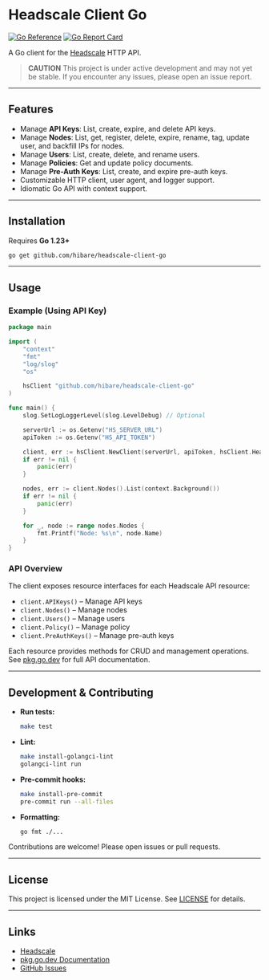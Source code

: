# Headscale Client Go

[![Go Reference](https://pkg.go.dev/badge/github.com/tailscale/tailscale-client-go/v2.svg)](https://pkg.go.dev/github.com/hibare/headscale-client-go)
[![Go Report Card](https://goreportcard.com/badge/github.com/hibare/headscale-client-go)](https://goreportcard.com/report/github.com/hibare/headscale-client-go)

A Go client for the [Headscale](https://headscale.net) HTTP API.

> **CAUTION**
> This project is under active development and may not yet be stable. If you encounter any issues, please open an issue report.

---

## Features

- Manage **API Keys**: List, create, expire, and delete API keys.
- Manage **Nodes**: List, get, register, delete, expire, rename, tag, update user, and backfill IPs for nodes.
- Manage **Users**: List, create, delete, and rename users.
- Manage **Policies**: Get and update policy documents.
- Manage **Pre-Auth Keys**: List, create, and expire pre-auth keys.
- Customizable HTTP client, user agent, and logger support.
- Idiomatic Go API with context support.

---

## Installation

Requires **Go 1.23+**

```sh
go get github.com/hibare/headscale-client-go
```

---

## Usage

### Example (Using API Key)

```go
package main

import (
	"context"
	"fmt"
	"log/slog"
	"os"

	hsClient "github.com/hibare/headscale-client-go"
)

func main() {
	slog.SetLogLoggerLevel(slog.LevelDebug) // Optional

	serverUrl := os.Getenv("HS_SERVER_URL")
	apiToken := os.Getenv("HS_API_TOKEN")

	client, err := hsClient.NewClient(serverUrl, apiToken, hsClient.HeadscaleClientOptions{})
	if err != nil {
		panic(err)
	}

	nodes, err := client.Nodes().List(context.Background())
	if err != nil {
		panic(err)
	}

	for _, node := range nodes.Nodes {
		fmt.Printf("Node: %s\n", node.Name)
	}
}
```

### API Overview

The client exposes resource interfaces for each Headscale API resource:

- `client.APIKeys()` – Manage API keys
- `client.Nodes()` – Manage nodes
- `client.Users()` – Manage users
- `client.Policy()` – Manage policy
- `client.PreAuthKeys()` – Manage pre-auth keys

Each resource provides methods for CRUD and management operations. See [pkg.go.dev](https://pkg.go.dev/github.com/hibare/headscale-client-go) for full API documentation.

---

## Development & Contributing

- **Run tests:**
  ```sh
  make test
  ```
- **Lint:**
  ```sh
  make install-golangci-lint
  golangci-lint run
  ```
- **Pre-commit hooks:**
  ```sh
  make install-pre-commit
  pre-commit run --all-files
  ```
- **Formatting:**
  ```sh
  go fmt ./...
  ```

Contributions are welcome! Please open issues or pull requests.

---

## License

This project is licensed under the MIT License. See [LICENSE](LICENSE) for details.

---

## Links

- [Headscale](https://headscale.net)
- [pkg.go.dev Documentation](https://pkg.go.dev/github.com/hibare/headscale-client-go)
- [GitHub Issues](https://github.com/hibare/headscale-client-go/issues)
